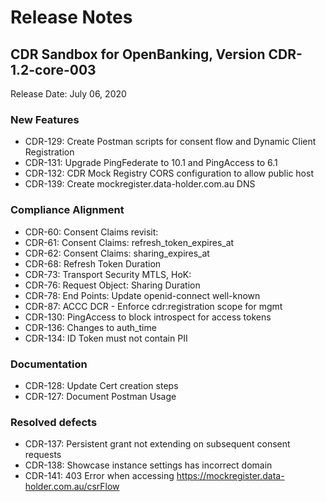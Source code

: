 # Release Notes

## CDR Sandbox for OpenBanking, Version CDR-1.2-core-003

Release Date: July 06, 2020

### New Features

- CDR-129: Create Postman scripts for consent flow and Dynamic Client Registration
- CDR-131: Upgrade PingFederate to 10.1 and PingAccess to 6.1
- CDR-132: CDR Mock Registry CORS configuration to allow public host
- CDR-139: Create mockregister.data-holder.com.au DNS

### Compliance Alignment

- CDR-60: Consent Claims revisit:
- CDR-61: Consent Claims: refresh_token_expires_at
- CDR-62: Consent Claims: sharing_expires_at
- CDR-68: Refresh Token Duration
- CDR-73: Transport Security MTLS, HoK:
- CDR-76: Request Object: Sharing Duration
- CDR-78: End Points: Update openid-connect well-known
- CDR-87: ACCC DCR - Enforce cdr:registration scope for mgmt
- CDR-130: PingAccess to block introspect for access tokens
- CDR-136: Changes to auth_time
- CDR-134: ID Token must not contain PII

### Documentation

- CDR-128: Update Cert creation steps
- CDR-127: Document Postman Usage

### Resolved defects

- CDR-137: Persistent grant not extending on subsequent consent requests
- CDR-138: Showcase instance settings has incorrect domain
- CDR-141: 403 Error when accessing https://mockregister.data-holder.com.au/csrFlow
